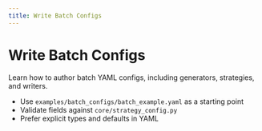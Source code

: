 ```yaml
---
title: Write Batch Configs
---
```


# Write Batch Configs

Learn how to author batch YAML configs, including generators, strategies, and writers.

- Use `examples/batch_configs/batch_example.yaml` as a starting point
- Validate fields against `core/strategy_config.py`
- Prefer explicit types and defaults in YAML
